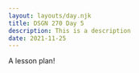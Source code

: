 ```yaml
---
layout: layouts/day.njk
title: DSGN 270 Day 5
description: This is a description
date: 2021-11-25
---
```


A lesson plan!